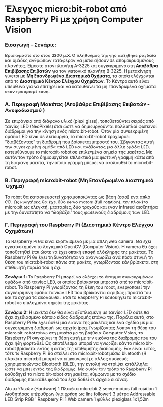 # Έλεγχος micro:bit-robot από Raspberry Pi με χρήση Computer Vision
### Εισαγωγή – Σενάριο:
Βρισκόμαστε στο έτος 2300 μ.Χ. Ο πληθυσμός της γης αυξήθηκε ραγδαία και ομάδες ανθρώπων κατάφεραν να μετοικήσουν σε απομακρυσμένους πλανήτες. Είμαστε στον πλανήτη Α-3225 και συγκεκριμένα στη **Αποβάθρα Επιβίβασης Επιβατών** για τον γειτονικό πλανήτη Β-3225. Η μετακίνηση γίνεται με **Μη Επανδρωμένα Διαστημικά Οχήματα**, τα οποία ελέγχονται από το **Διαστημικό Κέντρο Ελέγχου Οχημάτων**. Το Κέντρο αυτό είναι υπεύθυνο για να επιτηρεί και να κατευθύνει τα  μη επανδρωμένα οχήματα στον προορισμό τους.

### Α. Περιγραφή Μακέτας (Αποβάθρα Επιβίβασης Επιβατών - Ανεφοδιασμού )
Σε επιφάνεια από διάφανο υλικό (plexi glass), τοποθετούνται σειρές από ταινίες LED (NeoPixels) έτσι ώστε να δημιουργούνται πολλαπλοί φωτεινοί διάδρομοι για την κίνηση ενός micro:bit-robot. Όταν μία συγκεκριμένη ομάδα LED είναι σε λειτουργία, το micro:bit-robot προχωράει “διαβάζοντας” τη διαδρομή που βρίσκεται μπροστά του. Σβήνοντας αυτή την συγκεκριμένη ομάδα από LED και ανάβοντας μια άλλη ομάδα LED, κατευθύνουμε το micro:bit-robot σε επιλεγμένα σημεία της μακέτας. Με αυτόν τον τρόπο δημιουργείται επιλεκτικά μια φωτεινή γραμμή κάτω από τη διάφανη μακέτα, την οποία γραμμή μπορεί να ακολουθεί το micro:bit-robot.

### Β. Περιγραφή micro:bit-robot (Μη Επανδρωμένο Διαστημικό Όχημα)
Το robot θα κατασκευαστεί χρησιμοποιώντας ως βάση (σασί) ένα απλό CD. Ως κινητήρες θα έχει δύο servo motors (full rotation), την πλακέτα micro:bit ως ελεγκτή, μπαταρίες, δύο τροχούς και έναν infrared αισθητήρα με την δυνατότητα να “διαβάζει” τους φωτεινούς διαδρόμους των LED.

### Γ. Περιγραφή του Raspberry Pi  (Διαστημικό Κέντρο Ελέγχου Οχημάτων)
Το Raspberry Pi θα είναι εξοπλισμένο με μια απλή web camera. Θα έχει εγκατεστημένο το λογισμικό OpenCV (Computer Vision). Η camera θα έχει τοποθετηθεί έτσι ώστε να έχει οπτική επαφή ολόκληρης της μακέτας. Το Raspberry Pi θα έχει τη δυνατότητα να αναγνωρίζει ανά πάσα στιγμή τη θέση του micro:bit-robot πάνω στη μακέτα, γνωρίζοντας εάν βρίσκεται στη επιθυμητή πορεία του ή όχι.

**Σενάριο 1:**
Το Raspberry Pi μπορεί να ελέγχει το άναμμα συγκεκριμένων ομάδων από ταινίες LED, οι οποίες βρίσκονται μπροστά από το micro:bit-robot. Το Raspberry Pi γνωρίζοντας τη θέση του robot, ενεργοποιεί την συγκεκριμένη ομάδα ταινιών LED που βρίσκονται ακριβώς μπροστά του και το όχημα τα ακολουθεί. Έτσι το Raspberry Pi καθοδηγεί το micro:bit-robot σε επιλεγμένα σημεία της μακέτας.

**Σενάριο 2:**
Η μακέτα δεν θα είναι εξοπλισμένη με ταινίες LED ούτε θα έχει σχεδιασμένο κάποιο είδος διαδρομής επάνω της. Παρόλα αυτά, στο Raspberry Pi θα έχει δοθεί μια εικόνα της μακέτας και ένα σχέδιο με μια συγκεκριμένη διαδρομή, ως αρχείο jpeg. Γνωρίζοντας λοιπόν τη θέση του  micro:bit-robot πάνω στη μακέτα με τη βοήθεια Computer Vision, το Raspberry Pi συγκρίνει τη θέση αυτή με την εικόνα της διαδρομής που του έχει ήδη φορτωθεί. Ως αποτέλεσμα μπορεί να γνωρίζει εάν το  micro:bit-robot βρίσκεται εντός ή εκτός της επιθυμητής διαδρομής. Εάν είναι εκτός, τότε το Raspberry Pi θα στείλει στο micro:bit-robot μέσω bluetooth (Η πλακέτα  micro:bit μπορεί να επικοινωνεί με άλλες συσκευές χρησιμοποιώντας Blootooth (BLE)), την εντολή να στρίψει κατάλληλα ώστε να μπει εντός της διαδρομής. Με αυτόν τον τρόπο το Raspberry Pi καθοδηγεί το micro:bit-robot στη μακέτα, σύμφωνα με το σχέδιο διαδρομής που κάθε φορά του έχει δοθεί σε αρχείο εικόνας.

Λίστα Υλικών (Hardware)
1 Πλακέτα micro:bit
2 servo-motors full rotation
1 Αισθητήρας υπέρυθρων (για χρήση ως line follοwer)
3 μέτρα Addressable LED Strip RGB
1 Raspberry Pi
1 Web camera
1 φύλλο plexiglass 1x1,52m
